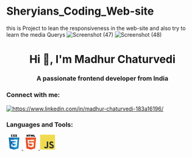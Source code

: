 # Sheryians_Coding_Web-site 
this is Project to lean the responsiveness in the web-site and also try to learn the media Querys 
![Screenshot (47)](https://github.com/madhurcod/Sheryians_Coding_Web-site/assets/93113162/d6375b60-dd6b-4fba-8426-7e5a59269f42)
![Screenshot (48)](https://github.com/madhurcod/Sheryians_Coding_Web-site/assets/93113162/88b1b0ff-b6ea-4993-91b2-d5e1704af818)


<h1 align="center">Hi 👋, I'm Madhur Chaturvedi</h1>
<h3 align="center">A passionate frontend developer from India</h3>

<h3 align="left">Connect with me:</h3>
<p align="left">
<a href="https://linkedin.com/in/https://www.linkedin.com/in/madhur-chaturvedi-183a16196/" target="blank"><img align="center" src="https://raw.githubusercontent.com/rahuldkjain/github-profile-readme-generator/master/src/images/icons/Social/linked-in-alt.svg" alt="https://www.linkedin.com/in/madhur-chaturvedi-183a16196/" height="30" width="40" /></a>
</p>

<h3 align="left">Languages and Tools:</h3>
<p align="left"> <a href="https://www.w3schools.com/css/" target="_blank" rel="noreferrer"> <img src="https://raw.githubusercontent.com/devicons/devicon/master/icons/css3/css3-original-wordmark.svg" alt="css3" width="40" height="40"/> </a> <a href="https://www.w3.org/html/" target="_blank" rel="noreferrer"> <img src="https://raw.githubusercontent.com/devicons/devicon/master/icons/html5/html5-original-wordmark.svg" alt="html5" width="40" height="40"/> </a> <a href="https://developer.mozilla.org/en-US/docs/Web/JavaScript" target="_blank" rel="noreferrer"> <img src="https://raw.githubusercontent.com/devicons/devicon/master/icons/javascript/javascript-original.svg" alt="javascript" width="40" height="40"/> </a> </p>
